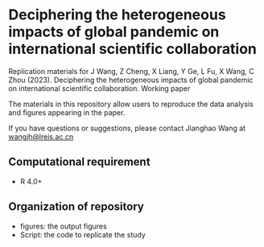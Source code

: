 # Deciphering the heterogeneous impacts of global pandemic on international scientific collaboration

Replication materials for J Wang, Z Cheng, X Liang, Y Ge, L Fu, X Wang, C Zhou (2023). Deciphering the heterogeneous impacts of global pandemic on international scientific collaboration. Working paper

The materials in this repository allow users to reproduce the data analysis and figures appearing in the paper.

If you have questions or suggestions, please contact Jianghao Wang at wangjh@lreis.ac.cn

## Computational requirement
- R 4.0+

## Organization of repository
- figures: the output figures
- Script: the code to replicate the study
